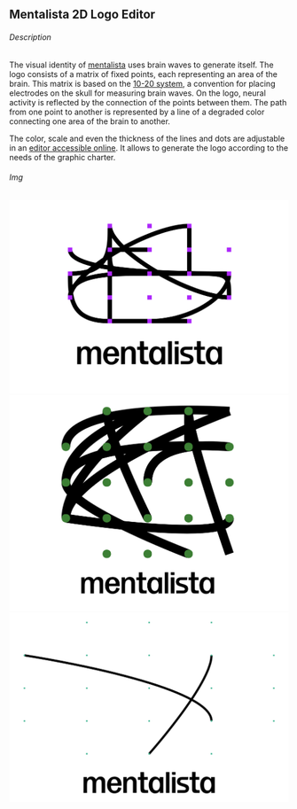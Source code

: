 ## Mentalista 2D Logo Editor

###### Description

The visual identity of [mentalista](https://mentalista.fr/en/) uses brain waves to generate itself. The logo consists of a matrix of fixed points, each representing an area of the brain. This matrix is based on the [10-20 system](https://en.wikipedia.org/wiki/10%E2%80%9320_system_(EEG)), a convention for placing electrodes on the skull for measuring brain waves. On the logo, neural activity is reflected by the connection of the points between them. The path from one point to another is represented by a line of a degraded color connecting one area of the brain to another.

The color, scale and even the thickness of the lines and dots are adjustable in an [editor accessible online](http://lab.mentalista.fr/logo/2d/logo_editor.html). It allows to generate the logo according to the needs of the graphic charter.

###### Img

![Export](img/1.png)
![Export](img/6.png)
![Export](img/9.png)